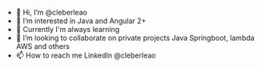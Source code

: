 - 👋 Hi, I’m @cleberleao
- 👀 I’m interested in Java and Angular 2+
- 🌱 Currently I'm always learning
- 💞️ I’m looking to collaborate on private projects Java Springboot, lambda AWS and others
- 📫 How to reach me LinkedIn @cleberleao

<!---
cleberleao/cleberleao is a ✨ special ✨ repository because its `README.md` (this file) appears on your GitHub profile.
You can click the Preview link to take a look at your changes.
--->

